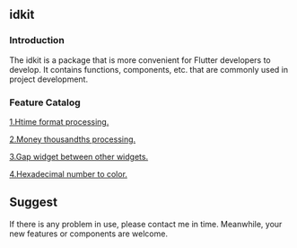 ## idkit

### Introduction
The idkit is a package that is more convenient for Flutter developers to develop. It contains functions, components, etc. that are commonly used in project development.

### Feature Catalog
[1.Htime format processing.](https://github.com/zhoushuangjian001/idkit/blob/master/readme_md/datetime_readme.md)

[2.Money thousandths processing.](https://github.com/zhoushuangjian001/idkit/blob/master/readme_md/thousands_readme.md)

[3.Gap widget between other widgets.](https://github.com/zhoushuangjian001/idkit/blob/master/readme_md/gap_readme.md)

[4.Hexadecimal number to color.](https://github.com/zhoushuangjian001/idkit/blob/master/readme_md/color_readme.md)


## Suggest
If there is any problem in use, please contact me in time. Meanwhile, your new features or components are welcome.
